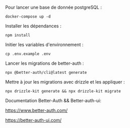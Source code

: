 Pour lancer une base de donnée postgreSQL : 

```
docker-compose up -d
```

Installer les dépendances :

```
npm install
```

Initier les variables d'environnement :

```
cp .env.example .env
```

Lancer les migrations de better-auth : 

```
npx @better-auth/cli@latest generate
```

Mettre à jour les migrations avec drizzle et les appliquer :

```
npx drizzle-kit generate && npx drizzle-kit migrate
```

Documentation Better-Auth && Better-auth-ui:

https://www.better-auth.com/

https://better-auth-ui.com/